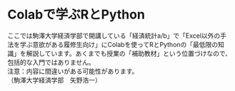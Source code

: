 # Colabで学ぶRとPython
ここでは駒澤大学経済学部で開講している「経済統計a/b」で「Excel以外の手法を学ぶ意欲がある履修生向け」にColabを使ってRとPythonの「最低限の知識」を解説しています。あくまでも授業の「補助教材」という位置づけなので、包括的な入門ではありません。
<br>
注意：内容に間違いがある可能性があります。
<br>（駒澤大学経済学部　矢野浩一）
